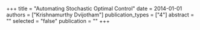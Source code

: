 +++
title = "Automating Stochastic Optimal Control"
date = 2014-01-01
authors = ["Krishnamurthy Dvijotham"]
publication_types = ["4"]
abstract = ""
selected = "false"
publication = ""
+++

